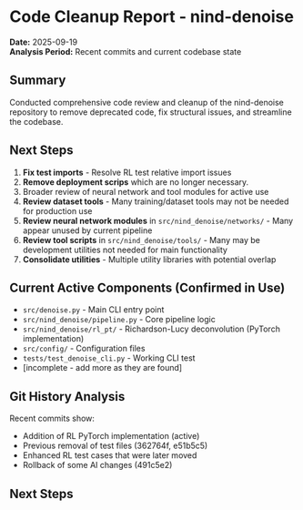 # Code Cleanup Report - nind-denoise

**Date:** 2025-09-19  
**Analysis Period:** Recent commits and current codebase state

## Summary

Conducted comprehensive code review and cleanup of the nind-denoise repository to remove deprecated code, fix structural
issues, and streamline the codebase.

## Next Steps

1. **Fix test imports** - Resolve RL test relative import issues
2. **Remove deployment scrips** which are no longer necessary.
3. Broader review of neural network and tool modules for active use
4. **Review dataset tools** - Many training/dataset tools may not be needed for production use
5. **Review neural network modules** in `src/nind_denoise/networks/` - Many appear unused by current pipeline
6. **Review tool scripts** in `src/nind_denoise/tools/` - Many may be development utilities not needed for main
   functionality
7. **Consolidate utilities** - Multiple utility libraries with potential overlap

## Current Active Components (Confirmed in Use)

- `src/denoise.py` - Main CLI entry point
- `src/nind_denoise/pipeline.py` - Core pipeline logic
- `src/nind_denoise/rl_pt/` - Richardson-Lucy deconvolution (PyTorch implementation)
- `src/config/` - Configuration files
- `tests/test_denoise_cli.py` - Working CLI test
- [incomplete - add more as they are found]

## Git History Analysis

Recent commits show:

- Addition of RL PyTorch implementation (active)
- Previous removal of test files (362764f, e51b5c5)
- Enhanced RL test cases that were later moved
- Rollback of some AI changes (491c5e2)


## Next Steps

